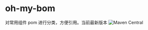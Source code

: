 # oh-my-bom

对常用组件 pom 进行分类，方便引用。当前最新版本  ![Maven Central](https://img.shields.io/maven-central/v/io.github.pleuvoir/oh-my-bom.svg?label=maven%20central)
